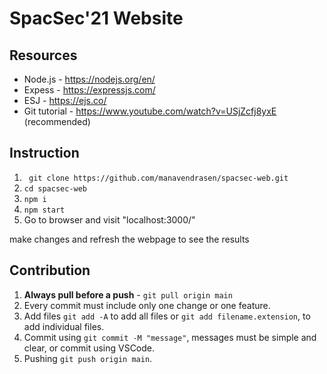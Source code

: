 # SpacSec'21 Website

## Resources
- Node.js - https://nodejs.org/en/ 
- Expess - https://expressjs.com/
- ESJ - https://ejs.co/
- Git tutorial - https://www.youtube.com/watch?v=USjZcfj8yxE (recommended)

## Instruction
1. ``` git clone https://github.com/manavendrasen/spacsec-web.git```
2. ```cd spacsec-web```
3. ```npm i```
4. ```npm start```
5. Go to browser and visit "localhost:3000/"

make changes and refresh the webpage to see the results

## Contribution
1. **Always pull before a push** - ```git pull origin main```
1. Every commit must include only one change or one feature.
2. Add files ```git add -A``` to add all files or ```git add filename.extension```, to add individual files.
3. Commit using ```git commit -M "message"```, messages must be simple and clear, or commit using VSCode.
3. Pushing ```git push origin main```.
